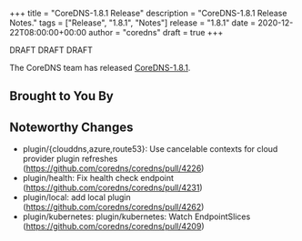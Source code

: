 +++
title = "CoreDNS-1.8.1 Release"
description = "CoreDNS-1.8.1 Release Notes."
tags = ["Release", "1.8.1", "Notes"]
release = "1.8.1"
date = 2020-12-22T08:00:00+00:00
author = "coredns"
draft = true
+++

DRAFT DRAFT DRAFT

The CoreDNS team has released
[CoreDNS-1.8.1](https://github.com/coredns/coredns/releases/tag/v1.8.1).

## Brought to You By

## Noteworthy Changes

* plugin/{clouddns,azure,route53}: Use cancelable contexts for cloud provider plugin refreshes (https://github.com/coredns/coredns/pull/4226)
* plugin/health: Fix health check endpoint (https://github.com/coredns/coredns/pull/4231)
* plugin/local: add local plugin (https://github.com/coredns/coredns/pull/4262)
* plugin/kubernetes: plugin/kubernetes: Watch EndpointSlices (https://github.com/coredns/coredns/pull/4209)
